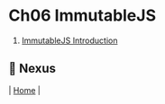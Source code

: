 # Ch06 ImmutableJS

1. [ImmutableJS Introduction](https://github.com/sycherng/reactjs101/blob/en-US/Ch06/react-immutable-introduction.md)

## :door: Nexus
| [Home](https://github.com/sycherng/reactjs101) |
